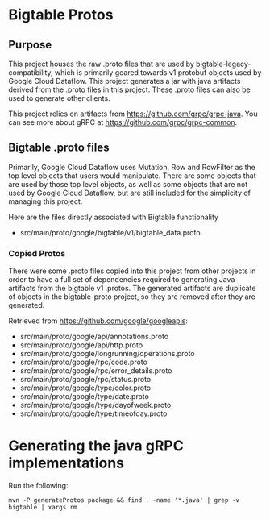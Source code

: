 # Bigtable Protos

## Purpose
This project houses the raw .proto files that are used by bigtable-legacy-compatibility, which is primarily geared towards v1 protobuf objects used by Google Cloud Dataflow.  This project generates a jar with java artifacts derived from the .proto files in this project.  These .proto files can also be used to generate other clients.

This project relies on artifacts from https://github.com/grpc/grpc-java. You can see more about gRPC at https://github.com/grpc/grpc-common.

## Bigtable .proto files

Primarily, Google Cloud Dataflow uses Mutation, Row and RowFilter as the top level objects that users would manipulate.  There are some objects that are used by those top level objects, as well as some objects that are not used by Google Cloud Dataflow, but are still included for the simplicity of managing this project.

Here are the files directly associated with Bigtable functionality 
* src/main/proto/google/bigtable/v1/bigtable_data.proto

### Copied Protos ###

There were some .proto files copied into this project from other projects in order to have a full set of dependencies required to generating Java artifacts from the bigtable v1 .protos.  The generated artifacts are duplicate of objects in the bigtable-proto project, so they are removed after they are generated.

Retrieved from https://github.com/google/googleapis:

* src/main/proto/google/api/annotations.proto
* src/main/proto/google/api/http.proto
* src/main/proto/google/longrunning/operations.proto
* src/main/proto/google/rpc/code.proto
* src/main/proto/google/rpc/error_details.proto
* src/main/proto/google/rpc/status.proto
* src/main/proto/google/type/color.proto
* src/main/proto/google/type/date.proto
* src/main/proto/google/type/dayofweek.proto
* src/main/proto/google/type/timeofday.proto

# Generating the java gRPC implementations

Run the following:

```
mvn -P generateProtos package && find . -name '*.java' | grep -v bigtable | xargs rm
```

